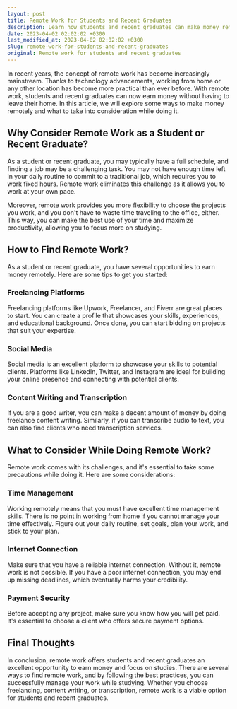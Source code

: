 ```yaml
---
layout: post
title: Remote Work for Students and Recent Graduates
description: Learn how students and recent graduates can make money remotely and get financial stability while studying from home.
date: 2023-04-02 02:02:02 +0300
last_modified_at: 2023-04-02 02:02:02 +0300
slug: remote-work-for-students-and-recent-graduates
original: Remote work for students and recent graduates
---
```

In recent years, the concept of remote work has become increasingly mainstream. Thanks to technology advancements, working from home or any other location has become more practical than ever before. With remote work, students and recent graduates can now earn money without having to leave their home. In this article, we will explore some ways to make money remotely and what to take into consideration while doing it.

## Why Consider Remote Work as a Student or Recent Graduate?

As a student or recent graduate, you may typically have a full schedule, and finding a job may be a challenging task. You may not have enough time left in your daily routine to commit to a traditional job, which requires you to work fixed hours. Remote work eliminates this challenge as it allows you to work at your own pace.

Moreover, remote work provides you more flexibility to choose the projects you work, and you don't have to waste time traveling to the office, either. This way, you can make the best use of your time and maximize productivity, allowing you to focus more on studying.

## How to Find Remote Work?

As a student or recent graduate, you have several opportunities to earn money remotely. Here are some tips to get you started:

### Freelancing Platforms

Freelancing platforms like Upwork, Freelancer, and Fiverr are great places to start. You can create a profile that showcases your skills, experiences, and educational background. Once done, you can start bidding on projects that suit your expertise.

### Social Media

Social media is an excellent platform to showcase your skills to potential clients. Platforms like LinkedIn, Twitter, and Instagram are ideal for building your online presence and connecting with potential clients.

### Content Writing and Transcription

If you are a good writer, you can make a decent amount of money by doing freelance content writing. Similarly, if you can transcribe audio to text, you can also find clients who need transcription services.

## What to Consider While Doing Remote Work?

Remote work comes with its challenges, and it's essential to take some precautions while doing it. Here are some considerations:

### Time Management

Working remotely means that you must have excellent time management skills. There is no point in working from home if you cannot manage your time effectively. Figure out your daily routine, set goals, plan your work, and stick to your plan.

### Internet Connection

Make sure that you have a reliable internet connection. Without it, remote work is not possible. If you have a poor internet connection, you may end up missing deadlines, which eventually harms your credibility.

### Payment Security

Before accepting any project, make sure you know how you will get paid. It's essential to choose a client who offers secure payment options.

## Final Thoughts

In conclusion, remote work offers students and recent graduates an excellent opportunity to earn money and focus on studies. There are several ways to find remote work, and by following the best practices, you can successfully manage your work while studying. Whether you choose freelancing, content writing, or transcription, remote work is a viable option for students and recent graduates.